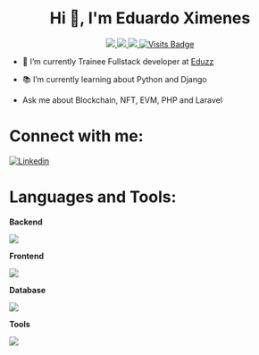 
<h1 align="center">Hi 👋, I'm Eduardo Ximenes</h1>
<p align="center">
  <a href="https://www.linkedin.com/in/eduardoximenes/">
    <img src="https://camo.githubusercontent.com/e8dbf62a04af86d46001864cd22338d8a8474486a0e976ec695580027c373c79/68747470733a2f2f696d672e736869656c64732e696f2f62616467652f6c696e6b6564696e2d2532333030373742352e7376673f267374796c653d666f722d7468652d6261646765266c6f676f3d6c696e6b6564696e266c6f676f436f6c6f723d7768697465" data-canonical-src="https://img.shields.io/badge/linkedin-%230077B5.svg?&amp;style=for-the-badge&amp;logo=linkedin&amp;logoColor=white" style="max-width: 100%;">
  </a>
  
  <a href="https://www.twitter.com/o_ximas">
    <img src="https://web.archive.org/web/20240101133540im_/https://camo.githubusercontent.com/e97449103b99db365dca0ff65af4a8b068a831136dc0a156239a71dff4223dba/68747470733a2f2f696d672e736869656c64732e696f2f62616467652f747769747465722d2532333144413146322e7376673f267374796c653d666f722d7468652d6261646765266c6f676f3d74776974746572266c6f676f436f6c6f723d7768697465" data-canonical-src="https://web.archive.org/web/20240101133540/https://img.shields.io/badge/twitter-%231DA1F2.svg?&amp;style=for-the-badge&amp;logo=twitter&amp;logoColor=white" style="max-width: 100%;">
  </a>
  
  <a href="mailto:eduardovximenes@gmail.com">
    <img src="https://web.archive.org/web/20240101133540im_/https://camo.githubusercontent.com/824a983e5ac82a435d1b158fba7439c4dc64fa7bdc475da7423dfbf797ed3b18/68747470733a2f2f696d672e736869656c64732e696f2f62616467652f676d61696c2d2532334545303030302e7376673f267374796c653d666f722d7468652d6261646765266c6f676f3d676d61696c266c6f676f436f6c6f723d7768697465" data-canonical-src="https://web.archive.org/web/20240101133540/https://img.shields.io/badge/gmail-%23EE0000.svg?&amp;style=for-the-badge&amp;logo=gmail&amp;logoColor=white" style="max-width: 100%;">
  </a>  
  <a
href="https://camo.githubusercontent.com/a20dba7cc4548612464419f5890cb52b71a4b22d726f73d8554d8a34ff443ff4/68747470733a2f2f6261646765732e7075666c65722e6465762f7669736974732f57657265776f6c766573303439332f57657265776f6c766573303439333f7374796c653d666f722d7468652d6261646765">
    <img src="https://camo.githubusercontent.com/a20dba7cc4548612464419f5890cb52b71a4b22d726f73d8554d8a34ff443ff4/68747470733a2f2f6261646765732e7075666c65722e6465762f7669736974732f57657265776f6c766573303439332f57657265776f6c766573303439333f7374796c653d666f722d7468652d6261646765" alt="Visits Badge" data-canonical-src="https://badges.pufler.dev/visits/Werewolves0493/eduardoximenes?style=for-the-badge" style="max-width: 100%;">
  </a>
</p>
<ul>
  <li>
    <p>🔭 I’m currently Trainee Fullstack developer at <a href="https://www.eduzz.com/pt-br"> Eduzz</a></p>
  </li>
  <li> 
    <p>📚 I’m currently learning about Python and Django</p>
  </li>
  <li>
     <p>Ask me about Blockchain, NFT, EVM, PHP and Laravel </p>
  </li>
</ul>

<h1 align="left">Connect with me:</h1>
<p>
  <a href="https://skillicons.dev"> 
    <img align="center" src="https://skillicons.dev/icons?i=linkedin,instagram,discord" alt="Linkedin"/>
  </a>
<br>
<h1 align="left">Languages and Tools:</h1>
<p>
  <strong>Backend</strong>
</p>
<p align="left">
  <a href="https://skillicons.dev">
    <img src="https://skillicons.dev/icons?i=c,cpp,php,laravel,java,py,django" />
  </a>
</p>
<p>
  <strong>Frontend</strong>
</p>
<p align="left">
  <a href="https://skillicons.dev">
    <img src="https://skillicons.dev/icons?i=js,html,css,tailwind,alpinejs,vue" />
  </a>
</p>
<p>
  <strong>Database</strong>
</p>
<p align="left">
  <a href="https://skillicons.dev">
    <img src="https://skillicons.dev/icons?i=mysql,sqlite" />
  </a>
</p>
<p>
  <strong>Tools</strong>
</p>
<p align="left">
  <a href="https://skillicons.dev">
    <img src="https://skillicons.dev/icons?i=git,github,vscode,linux,latex,matlab,postman" />
  </a>
</p>

<br>
